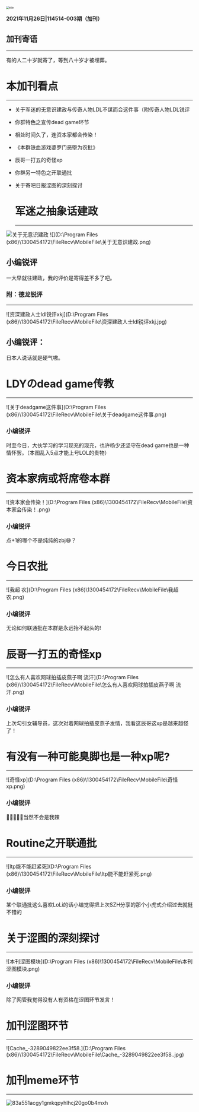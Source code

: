 <img src="C:\Users\XXM\Desktop\title.jpg" alt="title" style="zoom: 50%;" />

**2021年11月26日|114514-003期（加刊）**



## 加刊寄语

------

有的人二十岁就寄了，等到八十岁才被埋葬。

# 本加刊看点

------

- 关于军迷的无意识建政与传奇人物LDL不谋而合这件事（附传奇人物LDL锐评

- 你群特色之宣传dead game环节

- 相处时间久了，连资本家都会传染！

- 《本群铁血游戏婆罗门恶堕为农批》

- 辰哥一打五的奇怪xp 

- 你群另一特色之开联通批

- 关于寄吧日报涩图的深刻探讨

  # 军迷之抽象话建政

  ------

  
![关于无意识建政](docker_iamges.png)
![](D:\Program Files (x86)\1300454172\FileRecv\MobileFile\关于无意识建政.png)

## 小编锐评

一大早就往建政，我的评价是寄得差不多了吧。

### 附：德龙锐评

------

![资深建政人士ldl锐评xkj](D:\Program Files (x86)\1300454172\FileRecv\MobileFile\资深建政人士ldl锐评xkj.jpg)

## 小编锐评：

日本人说话就是硬气嗷。

# LDYのdead game传教

------

![关于deadgame这件事](D:\Program Files (x86)\1300454172\FileRecv\MobileFile\关于deadgame这件事.png)

### 小编锐评

时至今日，大伙学习的学习现充的现充，也许杨少还坚守在dead game也是一种情怀罢。（本图乱入5点才能上号LOL的贵物）

# 资本家病或将席卷本群

------

![资本家会传染！](D:\Program Files (x86)\1300454172\FileRecv\MobileFile\资本家会传染！.png)

### 小编锐评

点+1的哪个不是纯纯的zbj😅？

# 今日农批

------

![我超 农](D:\Program Files (x86)\1300454172\FileRecv\MobileFile\我超 农.png)

### 小编锐评

无论如何联通批在本群是永远抬不起头的!

# 辰哥一打五的奇怪xp 

------

![怎么有人喜欢网球拍插皮燕子啊 流汗](D:\Program Files (x86)\1300454172\FileRecv\MobileFile\怎么有人喜欢网球拍插皮燕子啊 流汗.png)

### 小编锐评

上次勾引女辅导员，这次对着网球拍插皮燕子发情，我看这辰哥这xp是越来越怪了！

# 有没有一种可能臭脚也是一种xp呢?

------

![奇怪xp](D:\Program Files (x86)\1300454172\FileRecv\MobileFile\奇怪xp.png)

### 小编锐评

🥵🥵🥵🥵🥵当然不会是我辣

# Routine之开联通批

------

![ltp能不能赶紧死](D:\Program Files (x86)\1300454172\FileRecv\MobileFile\ltp能不能赶紧死.png)

### 小编锐评

某个联通批这么喜欢LoLi的话小编觉得把上次SZH分享的那个小虎式介绍过去就挺不错的

# 关于涩图的深刻探讨

------

![本刊涩图模块](D:\Program Files (x86)\1300454172\FileRecv\MobileFile\本刊涩图模块.png)

### 小编锐评

除了网管我觉得没有人有资格在涩图环节发言！

# 加刊涩图环节

------

![Cache_-3289049822ee3f58.](D:\Program Files (x86)\1300454172\FileRecv\MobileFile\Cache_-3289049822ee3f58..jpg)



# 加刊meme环节

------

![83a551acgy1gmkqpyhlhcj20go0b4mxh](E:\图\meme\83a551acgy1gmkqpyhlhcj20go0b4mxh.jpg)
